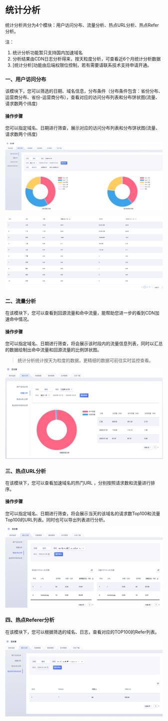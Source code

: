# 统计分析

统计分析共分为4个模块：用户访问分布、流量分析、热点URL分析、热点Refer分析。

注：

1. 统计分析功能暂只支持国内加速域名
2. 分析结果由CDN日志分析得来，按天粒度分析，可查看近6个月统计分析数据
3. [统计分析]功能由后端权限位控制，若有需要请联系技术支持申请开通。

### 一、用户访问分布

该模块下，您可以筛选的日期、域名信息，分布条件（分布条件包含：省份分布、运营商分布、省份-运营商分布），查看对应的访问分布列表和分布饼状图(流量、请求数两个纬度)

#### 操作步骤

您可以指定域名、日期进行筛查，展示对应的访问分布列表和分布饼状图(流量、请求数两个纬度)

![image-20200113111335421](../images/image-20200113111335421.png)

![image-20200113111353736](../images/image-20200113111353736.png)

### 二、流量分析

在该模块下，您可以查看到回源流量和命中流量，能帮助您进一步的看到CDN加速命中情况。

#### 操作步骤

您可以指定域名、日期进行筛查，将会展示该时段内的流量信息列表，同时以汇总的数据绘制出命中流量和回源流量的比例饼状图。

>统计分析统计按天为粒度的数据，更精细的数据可前往实时监控查看。

![image-20200102181722519](../images/image-20200102181722519.png)



### 三、热点URL分析

在该模块下，您可以查看加速域名的热门URL ，分别按照请求数和流量进行排序。

#### 操作步骤

您可以指定域名、日期进行筛查，将会展示当天的该域名的请求数Top100和流量Top100的URL列表。同时也可以导出列表进行分析。

![image-20200103172653009](../images/image-20200103172653009.png)

### 四、热点Referer分析

在该模块下，您可以根据筛选的域名、日志，查看对应的TOP100的Refer列表。

![image-20200103172622851](../images/image-20200103172622851.png)